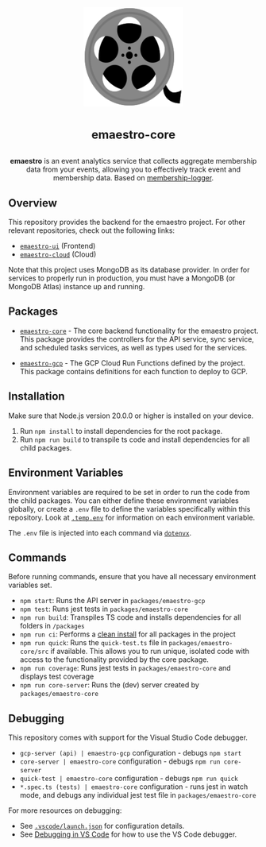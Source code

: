 <p align="center">
<img alt="App logo (film)" width="200" height="200" src="./assets/logo-stroke.svg" />
</p>

<h1 align="center">
<sup>emaestro-core</sup>
</h1>

<p align="center">
<strong>emaestro</strong> is an event analytics service that collects aggregate membership data from your events, allowing you to effectively track event and membership data. Based on <a href="https://github.com/cloudydaiyz/membership-logger">membership-logger</a>.
</p>

## Overview

This repository provides the backend for the emaestro project. For other relevant repositories, check out the following links:

- [`emaestro-ui`](https://github.com/cloudydaiyz/emaestro-ui) (Frontend)
- [`emaestro-cloud`](https://github.com/cloudydaiyz/emaestro-cloud) (Cloud)

Note that this project uses MongoDB as its database provider. In order for services to properly run in production, you must have a MongoDB (or MongoDB Atlas) instance up and running.

## Packages

- [`emaestro-core`](packages/emaestro-core) - The core backend functionality for the emaestro project. This package provides the controllers for the API service, sync service, and scheduled tasks services, as well as types used for the services.

- [`emaestro-gcp`](packages/emaestro-gcp) - The GCP Cloud Run Functions defined by the project. This package contains definitions for each function to deploy to GCP.

## Installation

Make sure that Node.js version 20.0.0 or higher is installed on your device. 

1. Run `npm install` to install dependencies for the root package.
2. Run `npm run build` to transpile ts code and install dependencies for all child packages.

## Environment Variables

Environment variables are required to be set in order to run the code from the child packages. You can either define these environment variables globally, or create a `.env` file to define the variables specifically within this repository. Look at [`.temp.env`](./.temp.env) for information on each environment variable. 

The `.env` file is injected into each command via [`dotenvx`](https://github.com/dotenvx/dotenvx).

## Commands

Before running commands, ensure that you have all necessary environment variables set.

- `npm start`: Runs the API server in `packages/emaestro-gcp`
- `npm test`: Runs jest tests in `packages/emaestro-core`
- `npm run build`: Transpiles TS code and installs dependencies for all folders in `/packages`
- `npm run ci`: Performs a [clean install](https://docs.npmjs.com/cli/v10/commands/npm-ci) for all packages in the project
- `npm run quick`: Runs the `quick-test.ts` file in `packages/emaestro-core/src` if available. This allows you to run unique, isolated code with access to the functionality provided by the core package.
- `npm run coverage`: Runs jest tests in `packages/emaestro-core` and displays test coverage
- `npm run core-server`: Runs the (dev) server created by `packages/emaestro-core`

## Debugging

This repository comes with support for the Visual Studio Code debugger. 

- `gcp-server (api) | emaestro-gcp` configuration - debugs `npm start`
- `core-server | emaestro-core` configuration - debugs `npm run core-server`
- `quick-test | emaestro-core` configuration - debugs `npm run quick`
- `*.spec.ts (tests) | emaestro-core` configuration - runs jest in watch mode, and debugs any individual jest test file in `packages/emaestro-core`

For more resources on debugging:

- See [`.vscode/launch.json`](.vscode/launch.json) for configuration details.
- See [Debugging in VS Code](https://code.visualstudio.com/docs/editor/debugging) for how to use the VS Code debugger.